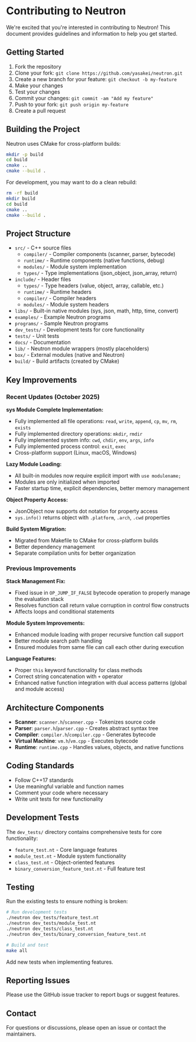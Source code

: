 # Contributing to Neutron

We're excited that you're interested in contributing to Neutron! This document provides guidelines and information to help you get started.

## Getting Started

1. Fork the repository
2. Clone your fork: `git clone https://github.com/yasakei/neutron.git`
3. Create a new branch for your feature: `git checkout -b my-feature`
4. Make your changes
5. Test your changes
6. Commit your changes: `git commit -am "Add my feature"`
7. Push to your fork: `git push origin my-feature`
8. Create a pull request

## Building the Project

Neutron uses CMake for cross-platform builds:

```bash
mkdir -p build
cd build
cmake ..
cmake --build .
```

For development, you may want to do a clean rebuild:

```bash
rm -rf build
mkdir build
cd build
cmake ..
cmake --build .
```

## Project Structure

- `src/` - C++ source files
  - `compiler/` - Compiler components (scanner, parser, bytecode)
  - `runtime/` - Runtime components (native functions, debug)
  - `modules/` - Module system implementation
  - `types/` - Type implementations (json_object, json_array, return)
- `include/` - Header files
  - `types/` - Type headers (value, object, array, callable, etc.)
  - `runtime/` - Runtime headers
  - `compiler/` - Compiler headers
  - `modules/` - Module system headers
- `libs/` - Built-in native modules (sys, json, math, http, time, convert)
- `examples/` - Example Neutron programs
- `programs/` - Sample Neutron programs
- `dev_tests/` - Development tests for core functionality
- `tests/` - Unit tests
- `docs/` - Documentation
- `lib/` - Neutron module wrappers (mostly placeholders)
- `box/` - External modules (native and Neutron)
- `build/` - Build artifacts (created by CMake)

## Key Improvements

### Recent Updates (October 2025)

**sys Module Complete Implementation:**
- Fully implemented all file operations: `read`, `write`, `append`, `cp`, `mv`, `rm`, `exists`
- Fully implemented directory operations: `mkdir`, `rmdir`
- Fully implemented system info: `cwd`, `chdir`, `env`, `args`, `info`
- Fully implemented process control: `exit`, `exec`
- Cross-platform support (Linux, macOS, Windows)

**Lazy Module Loading:**
- All built-in modules now require explicit import with `use modulename;`
- Modules are only initialized when imported
- Faster startup time, explicit dependencies, better memory management

**Object Property Access:**
- JsonObject now supports dot notation for property access
- `sys.info()` returns object with `.platform`, `.arch`, `.cwd` properties

**Build System Migration:**
- Migrated from Makefile to CMake for cross-platform builds
- Better dependency management
- Separate compilation units for better organization

### Previous Improvements

**Stack Management Fix:**
- Fixed issue in `OP_JUMP_IF_FALSE` bytecode operation to properly manage the evaluation stack
- Resolves function call return value corruption in control flow constructs
- Affects loops and conditional statements

**Module System Improvements:**
- Enhanced module loading with proper recursive function call support
- Better module search path handling
- Ensured modules from same file can call each other during execution

**Language Features:**
- Proper `this` keyword functionality for class methods
- Correct string concatenation with `+` operator
- Enhanced native function integration with dual access patterns (global and module access)

## Architecture Components

- **Scanner**: `scanner.h`/`scanner.cpp` - Tokenizes source code
- **Parser**: `parser.h`/`parser.cpp` - Creates abstract syntax tree  
- **Compiler**: `compiler.h`/`compiler.cpp` - Generates bytecode
- **Virtual Machine**: `vm.h`/`vm.cpp` - Executes bytecode
- **Runtime**: `runtime.cpp` - Handles values, objects, and native functions

## Coding Standards

- Follow C++17 standards
- Use meaningful variable and function names
- Comment your code where necessary
- Write unit tests for new functionality

## Development Tests

The `dev_tests/` directory contains comprehensive tests for core functionality:
- `feature_test.nt` - Core language features
- `module_test.nt` - Module system functionality  
- `class_test.nt` - Object-oriented features
- `binary_conversion_feature_test.nt` - Full feature test

## Testing

Run the existing tests to ensure nothing is broken:

```bash
# Run development tests
./neutron dev_tests/feature_test.nt
./neutron dev_tests/module_test.nt
./neutron dev_tests/class_test.nt
./neutron dev_tests/binary_conversion_feature_test.nt

# Build and test
make all
```

Add new tests when implementing features.

## Reporting Issues

Please use the GitHub issue tracker to report bugs or suggest features.

## Contact

For questions or discussions, please open an issue or contact the maintainers.